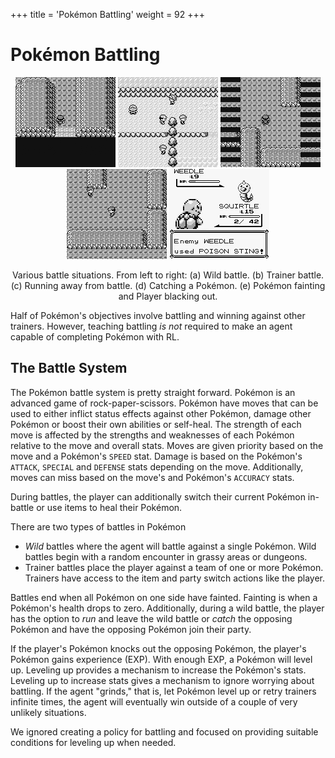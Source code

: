 +++
title = 'Pokémon Battling'
weight = 92
+++

# Pokémon Battling

<div style="text-align: center;">

![](assets/wild.gif)
![](assets/trainer.gif)
![](assets/run.gif)
![](assets/catch.gif)
![](assets/blackout.gif)
<figcaption>Various battle situations. From left to right: (a) Wild battle. (b) Trainer battle. (c) Running away from battle. (d) Catching a Pokémon. (e) Pokémon fainting and Player blacking out.</figcaption>
</div>

Half of Pokémon's objectives involve battling and winning against other trainers. However, teaching battling *is not* required to make an agent capable of completing Pokémon with RL.

## The Battle System

The Pokémon battle system is pretty straight forward. Pokémon is an advanced game of rock-paper-scissors. Pokémon have moves that can be used to either inflict status effects against other Pokémon, damage other Pokémon or boost their own abilities or self-heal. The strength of each move is affected by the strengths and weaknesses of each Pokémon relative to the move and overall stats. Moves are given priority based on the move and a Pokémon's `SPEED` stat. Damage is based on the Pokémon's `ATTACK`, `SPECIAL` and `DEFENSE` stats depending on the move. Additionally, moves can miss based on the move's and Pokémon's `ACCURACY` stats. 

During battles, the player can additionally switch their current Pokémon in-battle or use items to heal their Pokémon.

There are two types of battles in Pokémon
- *Wild* battles where the agent will battle against a single Pokémon. Wild battles begin with a random encounter in grassy areas or dungeons.  
- Trainer battles place the player against a team of one or more Pokémon. Trainers have access to the item and party switch actions like the player.

Battles end when all Pokémon on one side have fainted. Fainting is when a Pokémon's health drops to zero. Additionally, during a wild battle, the player has the option to *run* and leave the wild battle or *catch* the opposing Pokémon and have the opposing Pokémon join their party.

If the player's Pokémon knocks out the opposing Pokémon, the player's Pokémon gains experience (EXP). With enough EXP, a Pokémon will level up. Leveling up provides a mechanism to increase the Pokémon's stats. Leveling up to increase stats gives a mechanism to ignore worrying about battling. If the agent "grinds," that is, let Pokémon level up or retry trainers infinite times, the agent will eventually win outside of a couple of very unlikely situations. 

We ignored creating a policy for battling and focused on providing suitable conditions for leveling up when needed.